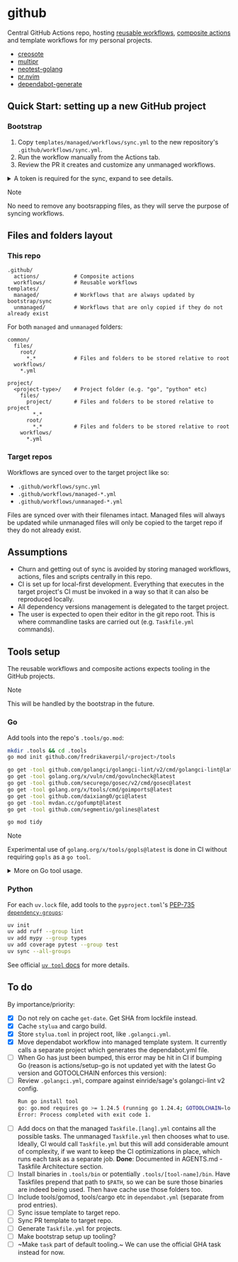 # github

Central GitHub Actions repo, hosting
[reusable workflows](https://docs.github.com/en/actions/sharing-automations/reusing-workflows),
[composite actions](https://docs.github.com/en/actions/sharing-automations/creating-actions/creating-a-composite-action)
and template workflows for my personal projects.

- [creosote](https://github.com/fredrikaverpil/creosote)
- [multipr](https://github.com/fredrikaverpil/multipr)
- [neotest-golang](https://github.com/fredrikaverpil/neotest-golang)
- [pr.nvim](https://github.com/fredrikaverpil/pr.nvim)
- [dependabot-generate](https://github.com/fredrikaverpil/dependabot-generate)

## Quick Start: setting up a new GitHub project

### Bootstrap

1. Copy `templates/managed/workflows/sync.yml` to the new repository's
   `.github/workflows/sync.yml`.
1. Run the workflow manually from the Actions tab.
1. Review the PR it creates and customize any unmanaged workflows.

<details>
<summary>A token is required for the sync, expand to see details.</summary>

1. Create a Personal Access Token (PAT) with required permissions:

- Go to GitHub → Settings → Developer settings → Personal access tokens.
- Create a fine-grained token with the following _Repository_ permissions:
  - "Actions: Read and write" (for triggering actions, workflows)
  - "Contents: Read and write" (for commits and releases)
  - "Pull requests: Read and write" (for sync PRs, release PRs)
  - "Metadata: Read-only" (required)
  - "Workflows: Read and write" (for updating GitHub Action workflow files)
- Set the repository access to include the desired repositories.

1. Add the token, to the GitHub project, as a repository secret to both Actions
   and Dependabot:
   - Go to your repository → Settings → Secrets and variables → Actions.
   - Create a new secret named `SYNC_TOKEN` with your token value.
   - Go to your repository → Settings → Secrets and variables → Dependabot.
   - Create a new secret named `SYNC_TOKEN` with your token value.

</details>

> [!NOTE]
>
> No need to remove any bootsrapping files, as they will serve the purpose of
> syncing workflows.

## Files and folders layout

### This repo

```text
.github/
  actions/           # Composite actions
  workflows/         # Reusable workflows
templates/
  managed/           # Workflows that are always updated by bootstrap/sync
  unmanaged/         # Workflows that are only copied if they do not already exist
```

For both `managed` and `unmanaged` folders:

```text
common/
  files/
    root/
      *.*            # Files and folders to be stored relative to root
  workflows/
    *.yml

project/
  <project-type>/    # Project folder (e.g. "go", "python" etc)
    files/
      project/       # Files and folders to be stored relative to project
        *.*
      root/
        *.*          # Files and folders to be stored relative to root
    workflows/
      *.yml
```

### Target repos

Workflows are synced over to the target project like so:

- `.github/workflows/sync.yml`
- `.github/workflows/managed-*.yml`
- `.github/workflows/unmanaged-*.yml`

Files are synced over with their filenames intact. Managed files will always be
updated while unmanaged files will only be copied to the target repo if they do
not already exist.

## Assumptions

- Churn and getting out of sync is avoided by storing managed workflows,
  actions, files and scripts centrally in this repo.
- CI is set up for local-first development. Everything that executes in the
  target project's CI must be invoked in a way so that it can also be reproduced
  locally.
- All dependency versions management is delegated to the target project.
- The user is expected to open their editor in the git repo root. This is where
  commandline tasks are carried out (e.g. `Taskfile.yml` commands).

## Tools setup

The reusable workflows and composite actions expects tooling in the GitHub
projects.

> [!NOTE]
>
> This will be handled by the bootstrap in the future.

### Go

Add tools into the repo's `.tools/go.mod`:

```sh
mkdir .tools && cd .tools
go mod init github.com/fredrikaverpil/<project>/tools

go get -tool github.com/golangci/golangci-lint/v2/cmd/golangci-lint@latest
go get -tool golang.org/x/vuln/cmd/govulncheck@latest
go get -tool github.com/securego/gosec/v2/cmd/gosec@latest
go get -tool golang.org/x/tools/cmd/goimports@latest
go get -tool github.com/daixiang0/gci@latest
go get -tool mvdan.cc/gofumpt@latest
go get -tool github.com/segmentio/golines@latest

go mod tidy
```

> [!NOTE]
>
> Experimental use of `golang.org/x/tools/gopls@latest` is done in CI without
> requiring `gopls` as a `go tool`.

<details>
<summary>More on Go tool usage.</summary>

```sh
# Initialize a go.tool.mod modfile
$ go mod init -modfile=go.tool.mod example.com

# Add a tool to the module
$ go get -tool -modfile=go.tool.mod golang.org/x/vuln/cmd/govulncheck

# Run the tool from the command line
$ go tool -modfile=go.tool.mod govulncheck

# List all tools added to the module
$ go list -modfile=go.tool.mod tool

# Install all tools into ~/go/bin
$ go install -modfile=go.tool.mod tool

# Verify the integrity of the tool dependencies
$ go mod verify -modfile=go.tool.mod

# Upgrade or downgrade a tool to a specific version
$ go get -tool -modfile=go.tool.mod golang.org/x/vuln/cmd/govulncheck@v1.1.2

# Upgrade all tools to their latest version
$ go get -modfile=go.tool.mod tool

# Remove a tool from the module
$ go get -tool -modfile=go.tool.mod golang.org/x/vuln/cmd/govulncheck@none
```

</details>

### Python

For each `uv.lock` file, add tools to the `pyproject.toml`'s
[PEP-735 `dependency-groups`](https://peps.python.org/pep-0735/):

```sh
uv init
uv add ruff --group lint
uv add mypy --group types
uv add coverage pytest --group test
uv sync --all-groups
```

See official [`uv tool` docs](https://docs.astral.sh/uv/concepts/tools/) for
more details.

## To do

By importance/priority:

- [x] Do not rely on cache `get-date`. Get SHA from lockfile instead.
- [x] Cache `stylua` and cargo build.
- [x] Store `stylua.toml` in project root, like `.golangci.yml`.
- [x] Move dependabot workflow into managed template system. It currently calls
      a separate project which generates the dependabot.yml file.
- [ ] When Go has just been bumped, this error may be hit in CI if bumping Go
      (reason is actions/setup-go is not updated yet with the latest Go version
      and GOTOOLCHAIN enforces this version):
- [ ] Review `.golangci.yml`, compare against einride/sage's golangci-lint v2
      config.
  ```sh
  Run go install tool
  go: go.mod requires go >= 1.24.5 (running go 1.24.4; GOTOOLCHAIN=local)
  Error: Process completed with exit code 1.
  ```
- [ ] Add docs on that the managed `Taskfile.[lang].yml` contains all the
      possible tasks. The unmanaged `Taskfile.yml` then chooses what to use.
      Ideally, CI would call `Taskfile.yml` but this will add considerable
      amount of complexity, if we want to keep the CI optimizations in place,
      which runs each task as a separate job. **Done**: Documented in
      AGENTS.md - Taskfile Architecture section.
- [ ] Install binaries in `.tools/bin` or potentially `.tools/[tool-name]/bin`.
      Have Taskfiles prepend that path to `$PATH`, so we can be sure those
      binaries are indeed being used. Then have cache use those folders too.
- [ ] Include tools/gomod, tools/cargo etc in `dependabot.yml` (separate from
      prod entries).
- [ ] Sync issue template to target repo.
- [ ] Sync PR template to target repo.
- [ ] Generate `Taskfile.yml` for projects.
- [ ] Make bootstrap setup up tooling?
- [ ] ~Make `task` part of default tooling.~ We can use the official GHA task
      instead for now.
